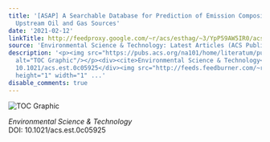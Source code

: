 ```yaml
---
title: '[ASAP] A Searchable Database for Prediction of Emission Compositions from
  Upstream Oil and Gas Sources'
date: '2021-02-12'
linkTitle: http://feedproxy.google.com/~r/acs/esthag/~3/YpP59AW5IR0/acs.est.0c05925
source: 'Environmental Science & Technology: Latest Articles (ACS Publications)'
description: '<p><img src="https://pubs.acs.org/na101/home/literatum/publisher/achs/journals/content/esthag/0/esthag.ahead-of-print/acs.est.0c05925/20210212/images/medium/es0c05925_0005.gif"
  alt="TOC Graphic"/></p><div><cite>Environmental Science & Technology</cite></div><div>DOI:
  10.1021/acs.est.0c05925</div><img src="http://feeds.feedburner.com/~r/acs/esthag/~4/YpP59AW5IR0"
  height="1" width="1" ...'
disable_comments: true
---
```

<p><img src="https://pubs.acs.org/na101/home/literatum/publisher/achs/journals/content/esthag/0/esthag.ahead-of-print/acs.est.0c05925/20210212/images/medium/es0c05925_0005.gif" alt="TOC Graphic"/></p><div><cite>Environmental Science & Technology</cite></div><div>DOI: 10.1021/acs.est.0c05925</div><img src="http://feeds.feedburner.com/~r/acs/esthag/~4/YpP59AW5IR0" height="1" width="1" ...